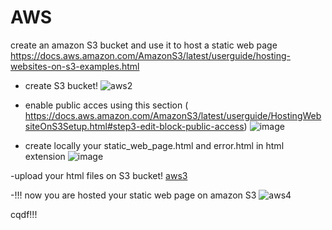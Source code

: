 # AWS
create an amazon S3 bucket and use it to host a static web page 
https://docs.aws.amazon.com/AmazonS3/latest/userguide/hosting-websites-on-s3-examples.html

- create S3 bucket!
![aws2](https://user-images.githubusercontent.com/69006438/120835792-146d2c80-c565-11eb-9da7-b23ad5b86659.PNG)

- enable public acces using this section ( https://docs.aws.amazon.com/AmazonS3/latest/userguide/HostingWebsiteOnS3Setup.html#step3-edit-block-public-access)
![image](https://user-images.githubusercontent.com/69006438/120836726-28fdf480-c566-11eb-9d10-3ab46195c7fe.png)

- create locally your static_web_page.html and error.html in html extension 
![image](https://user-images.githubusercontent.com/69006438/120836186-94939200-c565-11eb-8899-1f81ad440db8.png)

-upload your html files on S3 bucket!
[aws3](https://user-images.githubusercontent.com/69006438/120836411-d4f31000-c565-11eb-992f-20c3071cae00.PNG)

-!!! now you are hosted your static web page on amazon S3
![aws4](https://user-images.githubusercontent.com/69006438/120836831-4cc13a80-c566-11eb-9fb7-f58012456655.PNG)

cqdf!!!
